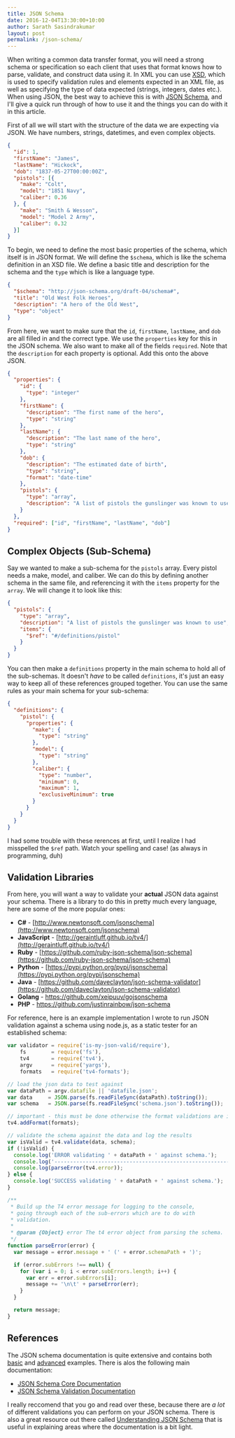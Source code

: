 ```yaml
---
title: JSON Schema
date: 2016-12-04T13:30:00+10:00
author: Sarath Sasindrakumar
layout: post
permalink: /json-schema/
---
```


When writing a common data transfer format, you will need a strong schema or specification so each client that uses that format knows how to parse, validate, and construct data using it. In XML you can use [XSD](https://en.wikipedia.org/wiki/XML_Schema_(W3C)), which is used to specify validation rules and elements expected in an XML file, as well as specifying the type of data expected (strings, integers, dates etc.). When using JSON, the best way to achieve this is with [JSON Schema](http://json-schema.org/), and I'll give a quick run through of how to use it and the things you can do with it in this article.

<!--more-->

First of all we will start with the structure of the data we are expecting via JSON. We have numbers, strings, datetimes, and even complex objects.

```json
{
  "id": 1,
  "firstName": "James",
  "lastName": "Hickock",
  "dob": "1837-05-27T00:00:00Z",
  "pistols": [{
    "make": "Colt",
    "model": "1851 Navy",
    "caliber": 0.36
  }, {
    "make": "Smith & Wesson",
    "model": "Model 2 Army",
    "caliber": 0.32
  }]
}
```

To begin, we need to define the most basic properties of the schema, which itself is in JSON format. We will define the `$schema`, which is like the schema definition in an XSD file. We define a basic title and description for the schema and the `type` which is like a language type.

```json
{
  "$schema": "http://json-schema.org/draft-04/schema#",
  "title": "Old West Folk Heroes",
  "description": "A hero of the Old West",
  "type": "object"
}
```

From here, we want to make sure that the `id`, `firstName`, `lastName`, and `dob` are all filled in and the correct type. We use the `properties` key for this in the JSON schema. We also want to make all of the fields `required`. Note that the `description` for each property is optional. Add this onto the above JSON.

```json
{
  "properties": {
    "id": {
      "type": "integer"
    },
    "firstName": {
      "description": "The first name of the hero",
      "type": "string"
    },
    "lastName": {
      "description": "The last name of the hero",
      "type": "string"
    },
    "dob": {
      "description": "The estimated date of birth",
      "type": "string",
      "format": "date-time"
    },
    "pistols": {
      "type": "array",
      "description": "A list of pistols the gunslinger was known to use"
    }
  },
  "required": ["id", "firstName", "lastName", "dob"]
}
```

## Complex Objects (Sub-Schema)

Say we wanted to make a sub-schema for the `pistols` array. Every pistol needs a make, model, and caliber. We can do this by defining another schema in the same file, and referencing it with the `items` property for the `array`. We will change it to look like this:

```json
{
  "pistols": {
    "type": "array",
    "description": "A list of pistols the gunslinger was known to use",
    "items": {
      "$ref": "#/definitions/pistol"
    }
  }
}
```

You can then make a `definitions` property in the main schema to hold all of the sub-schemas. It doesn't _have_ to be called `definitions`, it's just an easy way to keep all of these references grouped together. You can use the same rules as your main schema for your sub-schema:

```json
{
  "definitions": {
    "pistol": {
      "properties": {
        "make": {
          "type": "string"
        },
        "model": {
          "type": "string"
        },
        "caliber": {
          "type": "number",
          "minimum": 0,
          "maximum": 1,
          "exclusiveMinimum": true
        }
      }
    }
  }
}
```

I had some trouble with these rerences at first, until I realize I had misspelled the `$ref` path. Watch your spelling and case! (as always in programming, duh)

## Validation Libraries

From here, you will want a way to validate your **actual** JSON data against your schema. There is a library to do this in pretty much every language, here are some of the more popular ones:

- **C#** - [http://www.newtonsoft.com/jsonschema](http://www.newtonsoft.com/jsonschema)
- **JavaScript** - [http://geraintluff.github.io/tv4/](http://geraintluff.github.io/tv4/)
- **Ruby** - [https://github.com/ruby-json-schema/json-schema](https://github.com/ruby-json-schema/json-schema)
- **Python** - [https://pypi.python.org/pypi/jsonschema](https://pypi.python.org/pypi/jsonschema)
- **Java** - [https://github.com/daveclayton/json-schema-validator](https://github.com/daveclayton/json-schema-validator)
- **Golang** - [https://github.com/xeipuuv/gojsonschema ](https://github.com/xeipuuv/gojsonschema)
- **PHP** - [https://github.com/justinrainbow/json-schema ](https://github.com/justinrainbow/json-schema)

For reference, here is an example implementation I wrote to run JSON validation against a schema using node.js, as a static tester for an established schema:

```javascript
var validator = require('is-my-json-valid/require'),
    fs        = require('fs'),
    tv4       = require('tv4'),
    argv      = require('yargs'),
    formats   = require('tv4-formats');

// load the json data to test against
var dataPath = argv.datafile || 'datafile.json';
var data     = JSON.parse(fs.readFileSync(dataPath).toString());
var schema   = JSON.parse(fs.readFileSync('schema.json').toString());

// important - this must be done otherwise the format validations are ignored
tv4.addFormat(formats);

// validate the schema against the data and log the results
var isValid = tv4.validate(data, schema);
if (!isValid) {
  console.log('ERROR validating ' + dataPath + ' against schema.');
  console.log('--------------------------------------------------------\n');
  console.log(parseError(tv4.error));
} else {
  console.log('SUCCESS validating ' + dataPath + ' against schema.');
}

/**
 * Build up the T4 error message for logging to the console,
 * going through each of the sub-errors which are to do with
 * validation.
 *
 * @param {Object} error The t4 error object from parsing the schema.
 */
function parseError(error) {
  var message = error.message + ' (' + error.schemaPath + ')';

  if (error.subErrors !== null) {
    for (var i = 0; i < error.subErrors.length; i++) {
      var err = error.subErrors[i];
      message += '\n\t' + parseError(err);
    }
  }

  return message;
}
```

## References

The JSON schema documentation is quite extensive and contains both [basic](http://json-schema.org/example1.html) and [advanced](http://json-schema.org/example2.html) examples. There is alos the following main documentation:

- [JSON Schema Core Documentation](http://json-schema.org/latest/json-schema-core.html)
- [JSON Schema Validation Documentation](http://json-schema.org/latest/json-schema-validation.html)

I really reccomend that you go and read over these, because there are _a lot_ of different validations you can perform on your JSON schema. There is also a great resource out there called [Understanding JSON Schema](https://spacetelescope.github.io/understanding-json-schema/index.html) that is useful in explaining areas where the documentation is a bit light.
